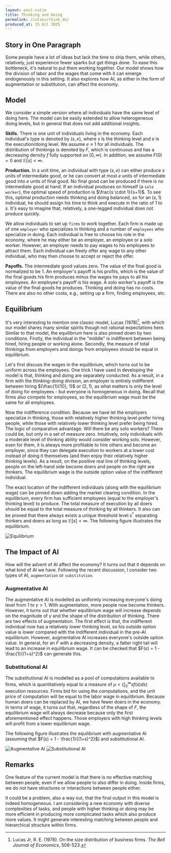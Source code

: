 ```yaml
---
layout: post-cutie
title: Thinking and Doing
permalink: /cuties/think_do/
produced_at: 15 Oct 2025
---
```


## Story in One Paragraph

Some people have a lot of ideas but lack the time to ship them, while others, relatively, just experience fewer sparks but get things done. To ease this bottleneck, it's natural to put them working together. Our model shows how the division of labor and the wages that come with it can emerge endogenously in this setting. It also explores how AI, as either in the form of augmentation or substitution, can affect the economy.

## Model

We consider a simple version where all individuals have the same level of doing here. The model can be easily extended to allow heterogeneous doing levels, but in general that does not add additional insights.

**Skills.** There is one unit of individuals living in the economy. Each individual's type is denoted by $(s, e)$, where $s$ is the thinking level and $e$ is the execution/doing level. We assume $e \equiv 1$ for all individuals. The distribution of thinkings is denoted by $F$, which is continuous and has a decreasing density $f$ fully supported on $[0, \infty)$. In addition, we assume $F(0) = 0$ and $\mathbb{E}[s] < \infty$.

**Production.** In a unit time, an individual with type $(s, e)$ can either produce $s$ units of intermediate good, or he can convert at most $e$ units of intermediate good into $e$ units of final good. No final good can be produced if there is no intermediate good at hand. If an individual produces on himself (a `solo worker`), the optimal speed of production is $\frac{s \cdot 1}{s+1}$. To see this, optimal production needs thinking and doing balanced, so for an $(s, 1)$ individual, he should assign his time to think and execute in the ratio of $1$ to $s$. It's easy to imagine that, relatively, a one-legged individual does not produce quickly.

We allow individuals to set up `firms` to work together. Each firm is made up of one `employer` who specializes in thinking and a number of `employees` who specialize in doing. Each individual is free to choose his role in the economy, where he may either be an employer, an employee or a solo worker. However, an employer needs to pay wages to his employees to attract them. Each individual can freely offer any wage to any other individual, who may then choose to accept or reject the offer.

**Payoffs.** The intermediate good values zero. The value of the final good is normalized to be 1. An employer's payoff is his profits, which is the value of the final goods his firm produces minus the wages he pays to all his employees. An employee's payoff is his wage. A solo worker's payoff is the value of the final goods he produces. Thinking and doing has no costs. There are also no other costs, e.g., setting up a firm, finding employees, etc.

## Equilibrium

It's very interesting to mention one classic model, Lucas (1978)[^1], with which our model shares many similar spirits though not rational expectations here. Similar to that model, the equilibrium here is also pinned down by two conditions. Firstly, the individual in the "middle" is indifferent between being hired, hiring people or working alone. Secondly, the measure of total thinkings from employers and doings from employees should be equal in equilibrium.

Let's first discuss the wages in the equilibrium, which turns out to be uniform across the employees. One trick I have used in developing the model is that, thinking and doing are separately conducted. As a result, in a firm with the thinking-doing division, an employer is entirely indifferent between hiring $(\frac{1}{10}, 1)$ or $(2, 1)$, as what matters is only the level of doing for employees - but everyone is homogeneous in doing. Recall that firms also compete for employees, so the equilibrium wage must be the same for all employees.

Now the indifference condition. Because we have let the employers specialize in thinking, those with relatively higher thinking level prefer hiring people, while those with relatively lower thinking level prefer being hired. The logic of comparative advantage. Will there be any solo workers? There could be, but only in a set of measure zero. Intuitively, only individuals with a moderate level of thinking ability would consider working solo. However, even for them, it is always more profitable to hire others and become an employer, since they can delegate execution to workers at a lower cost instead of doing it themselves (and then enjoy their relatively higher thinking levels). As a result, on the positive real line of thinking levels, people on the left-hand side become doers and people on the right are thinkers. The equilibrium wage is the outside option value of the indifferent individual.

The exact location of the indifferent individuals (along with the equilibrium wage) can be pinned down adding the market clearing condition. In the equilibrium, every firm has sufficient employees (equal to the employer's thinking level) to produce. The total measure of execution by all doers should be equal to the total measure of thinking by all thinkers. It also can be proved that there always exists a unique threshold level $s^*$ separating thinkers and doers as long as $\mathbb{E}[s] < \infty$. The following figure illustrates the equilibrium.

<div class="image-single">
    <img src="{{ '/cuties/figs/think_do/fig1.png' | relative_url }}" alt="Equilibrium" />
</div>

## The Impact of AI

How will the advent of AI affect the economy? It turns out that it depends on what kind of AI we have. Following the recent discussion, I consider two types of AI, `augmentation` or `substitution`.

### Augmentative AI

The augmentative AI is modelled as uniformly increasing everyone's doing level from $1$ to $\gamma > 1$. With augmentation, more people now become thinkers. However, it turns out that whether equilibrium wage will increase depends on the magnitude of $\gamma$ and the shape of the distribution of thinking. There are two effects of augmentation. The first effect is that, the indifferent individual now has a relatively lower thinking level, so his outside option value is lower compared with the indifferent individual in the pre-AI equilibrium. However, augmentative AI increases everyone's outside option value. In general, for an $F$ with a decreasing density, a fatter right tail will lead to an increase in equilibrium wage. It can be checked that $F(s) = 1 - \frac{1}{(1+s)^2}$ can generate this.

### Substitutional AI

The substitutional AI is modelled as a pool of computations available to firms, which is quantitatively equal to a measure of $\mu < (\int_{0}^{\infty} s f(s) ds)$ execution resources. Firms bid for using the computations, and the unit price of computation will be equal to the labor wage in equilibrium. Because human doers can be replaced by AI, we have fewer doers in the economy. In terms of wage, it turns out that, regardless of the shape of $F$, the equilibrium wage will always decrease because only the first aforementioned effect happens. Those employers with high thinking levels will profit from a lower equilibrium wage.

The following figure illustrates the equilibrium with augmentative AI (assuming that $F(s) = 1 - \frac{1}{(1+s)^2}$) and substitutional AI.

<div class="image-row">
    <img src="{{ '/cuties/figs/think_do/fig2.png' | relative_url }}" alt="Augmentative AI" />
    <img src="{{ '/cuties/figs/think_do/fig3.png' | relative_url }}" alt="Substitutional AI" />
</div>


## Remarks

One feature of the current model is that there is no effective matching between people, even if we allow people to also differ in doing. Inside firms, we do not have structures or interactions between people either. 

It could be a problem, also a way out, that the final output in this model is indeed homogeneous. I am considering a new economy with diverse complexities of tasks, and people with higher thinking or doing may be more efficient in producing more complicated tasks which also produce more values. It might generate interesting matching between people and hierarchical structure within firms.






[^1]: Lucas Jr, R. E. (1978). On the size distribution of business firms. *The Bell Journal of Economics*, 508-523.
